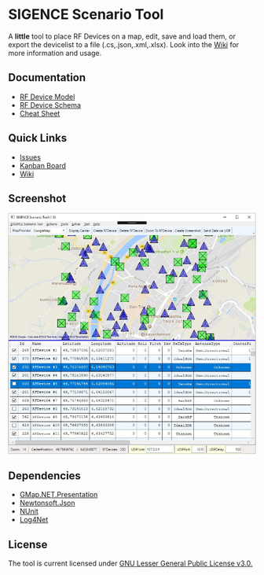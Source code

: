 # SIGENCE Scenario Tool

A **little** tool to place RF Devices on a map, edit, save and load them, or export the devicelist to a file (.cs,.json,.xml,.xlsx). Look into the [Wiki](https://github.com/ObiWanLansi/SIGENCE-Scenario-Tool/wiki) for more information and usage.

## Documentation

- [RF Device Model](https://github.com/ObiWanLansi/SIGENCE-Scenario-Tool/blob/master/SIGENCEScenarioTool.MainApp/Src/Models/RFDevice.Properties.md)
- [RF Device Schema](https://github.com/ObiWanLansi/SIGENCE-Scenario-Tool/blob/master/SchemaFiles/RFDevice.xsd)
- [Cheat Sheet](https://github.com/ObiWanLansi/SIGENCE-Scenario-Tool/blob/master/Documentation/Generated/Cheat%20Sheet.pdf)

## Quick Links

- [Issues](https://github.com/ObiWanLansi/SIGENCE-Scenario-Tool/issues/)
- [Kanban Board](https://github.com/ObiWanLansi/SIGENCE-Scenario-Tool/projects/1/)
- [Wiki](https://github.com/ObiWanLansi/SIGENCE-Scenario-Tool/wiki/)


## Screenshot

![Sorry, but here should be a Screenshot :-(](Screenshots/MainApplication.jpg  "Screenshot from the MainWindow.")


## Dependencies

- [GMap.NET.Presentation](https://www.nuget.org/packages/GMap.NET.Presentation/)
- [Newtonsoft.Json](https://www.nuget.org/packages/Newtonsoft.Json/)
- [NUnit](https://www.nuget.org/packages/NUnit/)
- [Log4Net](https://www.nuget.org/packages/log4net/)


## License

The tool is current licensed under [GNU Lesser General Public License v3.0.](https://github.com/ObiWanLansi/SIGENCE-Scenario-Tool/blob/master/LICENSE)
